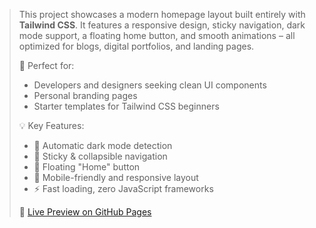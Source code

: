 
> This project showcases a modern homepage layout built entirely with **Tailwind CSS**. It features a responsive design, sticky navigation, dark mode support, a floating home button, and smooth animations – all optimized for blogs, digital portfolios, and landing pages.
>
> 🎯 Perfect for:
>
> * Developers and designers seeking clean UI components
> * Personal branding pages
> * Starter templates for Tailwind CSS beginners
>
> 💡 Key Features:
>
> * 🌙 Automatic dark mode detection
> * 🧭 Sticky & collapsible navigation
> * 🎯 Floating "Home" button
> * 📱 Mobile-friendly and responsive layout
> * ⚡ Fast loading, zero JavaScript frameworks
>
> 🔗 [Live Preview on GitHub Pages](https://digimartgh.blogspot.com/p/sign-in-for-more_19.html)

